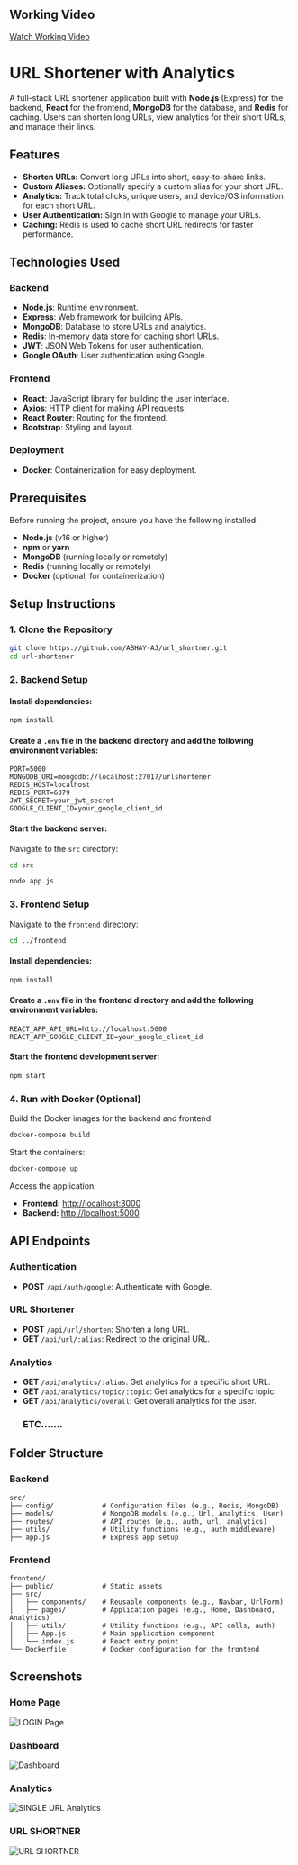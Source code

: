 
## Working Video
[Watch Working Video](https://www.loom.com/share/b88d9ebfe38d42a39b0b9576bf62b277)


# URL Shortener with Analytics

A full-stack URL shortener application built with **Node.js** (Express) for the backend, **React** for the frontend, **MongoDB** for the database, and **Redis** for caching. Users can shorten long URLs, view analytics for their short URLs, and manage their links.

## Features

- **Shorten URLs:** Convert long URLs into short, easy-to-share links.
- **Custom Aliases:** Optionally specify a custom alias for your short URL.
- **Analytics:** Track total clicks, unique users, and device/OS information for each short URL.
- **User Authentication:** Sign in with Google to manage your URLs.
- **Caching:** Redis is used to cache short URL redirects for faster performance.

## Technologies Used

### Backend

- **Node.js**: Runtime environment.
- **Express**: Web framework for building APIs.
- **MongoDB**: Database to store URLs and analytics.
- **Redis**: In-memory data store for caching short URLs.
- **JWT**: JSON Web Tokens for user authentication.
- **Google OAuth**: User authentication using Google.

### Frontend

- **React**: JavaScript library for building the user interface.
- **Axios**: HTTP client for making API requests.
- **React Router**: Routing for the frontend.
- **Bootstrap**: Styling and layout.

### Deployment

- **Docker**: Containerization for easy deployment.

## Prerequisites

Before running the project, ensure you have the following installed:

- **Node.js** (v16 or higher)
- **npm** or **yarn**
- **MongoDB** (running locally or remotely)
- **Redis** (running locally or remotely)
- **Docker** (optional, for containerization)

## Setup Instructions

### 1. Clone the Repository

```bash
git clone https://github.com/ABHAY-AJ/url_shortner.git
cd url-shortener
```

### 2. Backend Setup

#### Install dependencies:

```bash
npm install
```

#### Create a `.env` file in the backend directory and add the following environment variables:

```plaintext
PORT=5000
MONGODB_URI=mongodb://localhost:27017/urlshortener
REDIS_HOST=localhost
REDIS_PORT=6379
JWT_SECRET=your_jwt_secret
GOOGLE_CLIENT_ID=your_google_client_id
```

#### Start the backend server:

Navigate to the `src` directory:

```bash
cd src
```

```bash
node app.js
```

### 3. Frontend Setup

Navigate to the `frontend` directory:

```bash
cd ../frontend
```

#### Install dependencies:

```bash
npm install
```

#### Create a `.env` file in the frontend directory and add the following environment variables:

```plaintext
REACT_APP_API_URL=http://localhost:5000
REACT_APP_GOOGLE_CLIENT_ID=your_google_client_id
```

#### Start the frontend development server:

```bash
npm start
```

### 4. Run with Docker (Optional)

Build the Docker images for the backend and frontend:

```bash
docker-compose build
```

Start the containers:

```bash
docker-compose up
```

Access the application:

- **Frontend:** [http://localhost:3000](http://localhost:3000)
- **Backend:** [http://localhost:5000](http://localhost:5000)

## API Endpoints

### Authentication

- **POST** `/api/auth/google`: Authenticate with Google.

### URL Shortener

- **POST** `/api/url/shorten`: Shorten a long URL.
- **GET** `/api/url/:alias`: Redirect to the original URL.

### Analytics

- **GET** `/api/analytics/:alias`: Get analytics for a specific short URL.
- **GET** `/api/analytics/topic/:topic`: Get analytics for a specific topic.
- **GET** `/api/analytics/overall`: Get overall analytics for the user.
  ### ETC.......

## Folder Structure

### Backend

```plaintext
src/
├── config/            # Configuration files (e.g., Redis, MongoDB)
├── models/            # MongoDB models (e.g., Url, Analytics, User)
├── routes/            # API routes (e.g., auth, url, analytics)
├── utils/             # Utility functions (e.g., auth middleware)
├── app.js             # Express app setup

```

### Frontend

```plaintext
frontend/
├── public/            # Static assets
├── src/
│   ├── components/    # Reusable components (e.g., Navbar, UrlForm)
│   ├── pages/         # Application pages (e.g., Home, Dashboard, Analytics)
│   ├── utils/         # Utility functions (e.g., API calls, auth)
│   ├── App.js         # Main application component
│   └── index.js       # React entry point
└── Dockerfile         # Docker configuration for the frontend
```

## Screenshots

### Home Page

![LOGIN Page](./screenshots//Screenshot%202025-02-04%20041404.png)

### Dashboard

![Dashboard](./screenshots//Screenshot%202025-02-04%20041446.png)

### Analytics

![SINGLE URL Analytics](./screenshots/Screenshot%202025-02-04%20041511.png)

### URL SHORTNER

![URL SHORTNER](./screenshots/Screenshot%202025-02-04%20041529.png)
